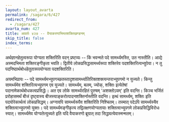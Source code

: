 ```yaml
---
layout: layout_avarta
permalink: /sagara/6/427
redirect_from:
  - /sagara/427
avarta_num: 427
title: आवर्तः ४२७ -- वैयाकरणाभिमतशक्तिखण्डनम्
skip_title: false
index_terms:
---
```


अर्थज्ञानहेतुत्वरूपा योग्यता शक्तिरिति वदन् प्रष्टव्यः -- किं
भवन्मते पदे सामर्थ्यमस्ति, उत नास्तीति। आद्ये अस्मदभिमता शक्तिरङ्गीकृता
भवति। द्वितीये लोकप्रसिद्धसामर्थ्यरूपा शक्तिरेव पदशक्तिरित्यभ्युपेया।
न तु पदनिष्ठार्थबोधहेतुतारूपयोग्यता पदशक्तिरिति।

अयमभिप्रायः -- पदे सामर्थ्यमभ्युपगच्छतस्तादृशसामर्थ्यातिरिक्तशक्त्यन्तराभ्युपगमो न युज्यते। किन्तु सामर्थ्यमेव शक्तिरित्यभ्युपगम एव
युज्यते। सामर्थ्यम्, बलम्, ज्योक्, शक्तिः इत्येतेषां पदानामेकार्थबोधकत्वप्रसिद्धेः। अत एव लोके सामर्थ्यरहितं पुरुषम् 'अशक्तोऽयम्' इति वदन्ति।
किञ्च भर्जितं प्ररोहासमर्थं बीजं दृष्ट्वास्य बीजस्याङ्करोत्पादनशक्तिर्नास्तीति
वदन्ति। इत्थं सामर्थ्यम्, शक्तिः इति पदयोरेकार्थत्वं लोकप्रसिद्धम्।
अग्नावपि सामर्थ्यरूपैव शक्तिरिति निश्चितम्। तस्मात् पदेऽपि सामर्थ्यस्यैव
शक्तित्वाभ्युपगमो युक्तः। पदे सामर्थ्यमङ्गीकृत्य तद्विलक्षणयोग्यतायाः शक्तित्वाभ्युपगमे लोकप्रसिद्धिविरोधः स्यात्। सामर्थ्यमेव योग्यतेत्युच्यते इति
यदि वैयाकरणो ब्रूयात् तदा सिद्ध्यत्येवास्मन्मतम्।
